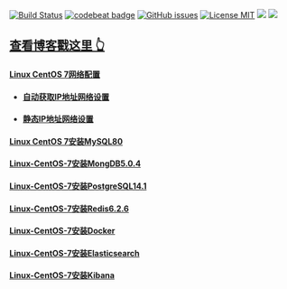 [![Build Status](https://travis-ci.org/glasszhang/glasszhang.github.io.svg?branch=master)](https://travis-ci.org/glasszhang/glasszhang.github.io)
[![codebeat badge](https://codebeat.co/badges/5f031df3-f6c1-4ec0-911a-ff6617ca50b9)](https://codebeat.co/projects/github-com-glasszhang-glasszhang-github-io-master)
[![GitHub issues](https://img.shields.io/github/issues/glasszhang/glasszhang.github.io.svg?style=flat)](https://github.com/glasszhang/glasszhang.github.io/issues)
[![License MIT](https://img.shields.io/badge/license-MIT-blue.svg?style=flat)](https://github.com/home-assistant/home-assistant-iOS/blob/master/LICENSE)
[![](https://img.shields.io/github/stars/glasszhang/glasszhang.github.io.svg?style=social&label=Star)](https://github.com/glasszhang/glasszhang.github.io)
[![](https://img.shields.io/github/forks/glasszhang/glasszhang.github.io.svg?style=social&label=Fork)](https://github.com/glasszhang/glasszhang.github.io)

## [查看博客戳这里 👆](http://glasszhang.github.io)

#### [Linux CentOS 7网络配置](https://glasszhang.github.io/2021/11/30/Linux-CentOS-7%E7%BD%91%E7%BB%9C%E9%85%8D%E7%BD%AE/)
* #### [自动获取IP地址网络设置](https://glasszhang.github.io/2021/11/30/Linux-CentOS-7%E7%BD%91%E7%BB%9C%E9%85%8D%E7%BD%AE/#%E8%87%AA%E5%8A%A8%E8%8E%B7%E5%8F%96ip%E5%9C%B0%E5%9D%80%E7%BD%91%E7%BB%9C%E8%AE%BE%E7%BD%AE)
* #### [静态IP地址网络设置](https://glasszhang.github.io/2021/11/30/Linux-CentOS-7%E7%BD%91%E7%BB%9C%E9%85%8D%E7%BD%AE/#%E9%9D%99%E6%80%81ip%E5%9C%B0%E5%9D%80%E7%BD%91%E7%BB%9C%E8%AE%BE%E7%BD%AE)

#### [Linux CentOS 7安装MySQL80](https://glasszhang.github.io/2021/12/01/Linux-CentOS-7%E5%AE%89%E8%A3%85MySQL80/)

#### [Linux-CentOS-7安装MongDB5.0.4](https://glasszhang.github.io/2021/12/02/Linux-CentOS-7%E5%AE%89%E8%A3%85MongDB5.0.4/)

#### [Linux-CentOS-7安装PostgreSQL14.1](https://glasszhang.github.io/2021/12/02/Linux-CentOS-7%E5%AE%89%E8%A3%85PostgreSQL14.1/)

#### [Linux-CentOS-7安装Redis6.2.6](https://glasszhang.github.io/2021/12/02/Linux-CentOS-7%E5%AE%89%E8%A3%85PostgreSQL14.1/)

#### [Linux-CentOS-7安装Docker](https://glasszhang.github.io/2021/12/03/Linux-CentOS-7%E5%AE%89%E8%A3%85docker/)

#### [Linux-CentOS-7安装Elasticsearch](https://glasszhang.github.io/2021/12/03/Linux-CentOS-7%E5%AE%89%E8%A3%85Elasticsearch/)

#### [Linux-CentOS-7安装Kibana](https://glasszhang.github.io/2021/12/03/Linux-CentOS-7%E5%AE%89%E8%A3%85Kibana/)
